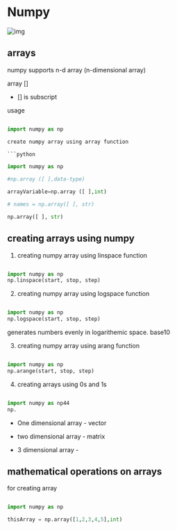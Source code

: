 # Numpy 
![img](https://numpy.org/images/logo.svg) 


## arrays
 
numpy supports n-d array (n-dimensional array)



array []
 
- [] is subscript

usage 

```python

import numpy as np

create numpy array using array function

```python

import numpy as np

#np.array ([ ],data-type)

arrayVariable=np.array ([ ],int)

# names = np.array([ ], str)

np.array([ ], str)


```

## creating arrays using numpy

1. creating numpy array using linspace function

```python

import numpy as np
np.linspace(start, stop, step)

```
2. creating numpy array using logspace function

```python

import numpy as np
np.logspace(start, stop, step)

```

generates numbers evenly in logarithemic space. base10

3. creating numpy array using arang function

```python

import numpy as np
np.arange(start, stop, step)

```

4. creating arrays using 0s and 1s

```python

import numpy as np44
np.


```

- One dimensional array - vector

- two dimensional array - matrix

- 3 dimensional array - 


## mathematical operations on arrays

for creating array

```python

import numpy as np

thisArray = np.array([1,2,3,4,5],int)


```